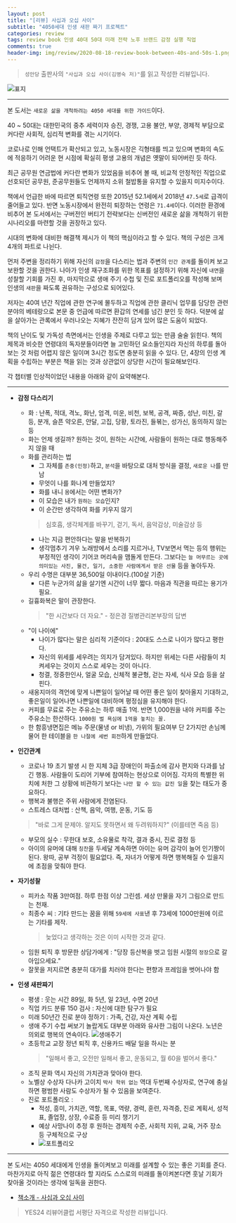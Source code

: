 ```yaml
---  
layout: post  
title: "[리뷰] 사십과 오십 사이"  
subtitle: "4050세대 인생 새판 짜기 프로젝트"  
categories: review  
tags: review book 인생 40대 50대 미래 전략 노후 브랜드 감정 실행 직업
comments: true  
header-img: img/review/2020-08-18-review-book-between-40s-and-50s-1.png
---  
```

  
> `성안당` 출판사의 `"사십과 오십 사이(김병숙 저)"`를 읽고 작성한 리뷰입니다.  

![표지](https://theorydb.github.io/assets/img/review/2020-08-18-review-book-between-40s-and-50s-1.png)  

---

본 도서는 `새로운 삶을 개척하려는 4050 세대를 위한 가이드`이다.

40 ~ 50대는 대한민국의 중추 세력이자 승진, 경쟁, 고용 불안, 부양, 경제적 부담으로 커다란 사회적, 심리적 변화를 겪는 시기이다.

코로나로 인해 언택트가 확산되고 있고, 노동시장은 긱형태를 띄고 있으며 변화의 속도에 적응하기 어려운 현 시점에 확실히 평생 고용의 개념은 옛말이 되어버린 듯 하다. 

최근 공무원 연금법에 커다란 변화가 있었음을 비추어 볼 때, 비교적 안정적인 직업으로 선호되던 공무원, 준공무원들도 언제까지 소위 철밥통을 유지할 수 있을지 미지수이다.

책에서 언급한 바에 따르면 퇴직연령 또한 2015년 52.1세에서 2018년 `47.5세`로 급격이 줄어들고 있다. 반면 노동시장에서 완전히 퇴장하는 연령은 `71.4세`이다. 이러한 환경에 비추어 본 도서에서는 구버전인 버티기 전략보다는 신버전인 새로운 삶을 개척하기 위한 시나리오를 마련할 것을 권장하고 있다.

시대의 변화에 대비한 해결책 제시가 이 책의 핵심이라고 할 수 있다. 책의 구성은 크게 4개의 파트로 나뉜다. 

먼저 주변을 정리하기 위해 자신의 `감정`을 다스리는 법과 주변의 `인간 관계`를 돌이켜 보고 보완할 것을 권한다. 나아가 인생 재구조화를 위한 목표를 설정하기 위해 자신에 `내면`을 성찰할 기회를 가진 후, 마지막으로 생애 주기 수첩 및 진로 포트폴리오를 작성해 보며 인생의 `새판`을 짜도록 권유하는 구성으로 되어있다.

저자는 40여 년간 직업에 관한 연구에 몰두하고 직업에 관한 클리닉 업무를 담당한 관련 분야의 베테랑으로 본문 중 언급에 따르면 환갑의 연세를 넘긴 분인 듯 하다. 덕분에 삶을 살아가는 관록에서 우러나오는 지혜가 잔잔히 담겨 있어 많은 도움이 되었다.

책의 난이도 및 가독성 측면에서는 인생을 주제로 다루고 있는 만큼 술술 읽힌다. 책의 제목과 비슷한 연령대의 독자분들이라면 늘 고민하던 요소들인지라 자신의 하루를 돌아보는 것 처럼 어렵지 않은 일이며 3시간 정도면 충분히 읽을 수 있다. 단, 4장의 인생 계획을 수립하는 부분은 책을 읽는 것과 상관없이 상당한 시간이 필요해보인다.

각 챕터별 인상적이었던 내용을 아래와 같이 요약해본다.

---

* __감정 다스리기__   
  - 화 : 난폭, 적대, 격노, 화난, 엄격, 미운, 비천, 보복, 공격, 짜증, 성난, 미친, 갈등, 분개, 슬픈 약오른, 안달, 고집, 당황, 토라진, 들볶는, 성가신, 동의하지 않는 등
  - 화는 언제 생길까?
    원하는 것이, 원하는 시간에, 사람들이 원하는 대로 행동해주지 않을 때
  - 화를 관리하는 법
    + 그 자체를 `존중(인정)`하고, `분석`을 바탕으로 대처 방식을 결정, `새로운 나`를 만남
    + 무엇이 나를 화나게 만들었지?
    + 화를 내니 `몸`에서는 어떤 변화가?
    + 이 모습은 내가 `원하는 모습`인지?
    + 이 순간만 생각하여 화를 키우지 않기
    > 심호흡, 생각체계를 바꾸기, 걷기, 독서, 음악감상, 미술감상 등
    + 나는 지금 편안하다는 말을 반복하기 
    + 생각멈추기
      겨우 노래방에서 소리를 지르거나, TV보면서 먹는 등의 행위는 부정적인 생각이 기어코 머리속을 맴돌게 만든다. 그보다는 `늘 머무르는 곳에 의미있는 사진, 물건, 일기, 소중한 사람에게서 받은 선물` 등을 놓아두자.
  - 우리 수명은 대부분 36,500일 이내이다.(100살 기준)
    + 다른 누군가의 삶을 살기엔 시간이 너무 짧다. 마음과 직관을 따르는 용기가 필요.
  - 길흉화복은 말이 관장한다.
    > "한 시간보다 더 자요." - 정은경 질병관리본부장의 답변
  - "이 나이에"
    + 나이가 많다는 말은 심리적 기준이다 : 20대도 스스로 나이가 많다고 평한다.
    + 자신의 위세를 세우려는 의지가 담겨있다. 하지만 위세는 다른 사람들이 치켜세우는 것이지 스스로 세우는 것이 아니다.
    + 청결, 정중한인사, 얼굴 모습, 신체적 불균형, 걷는 자세, 식사 모습 등을 살핀다.
  - 새옹지마의 격언에 맞게 나쁜일이 일어날 때 어떤 좋은 일이 찾아올지 기대하고, 좋은일이 일어나면 나쁜일에 대비하며 평정심을 유지해야 한다.
  - 커피를 무료로 주는 주유소는 하루 매출 1억. 반면 1,000원을 내야 커피를 주는 주유소는 한산하다. `1000원 벌 욕심에 1억을 놓치는 꼴.`
  - 한 함흥냉면집은 메뉴 주문(물냉 or 비냉), 가위의 필요여부 단 2가지만 손님께 물어 한 테이블을 `한 나절에 세번 회전`하게 만들었다.

* __인간관계__  
  - 코로나 19 초기 발생 시 한 지체 3급 장애인이 파출소에 감사 편지와 다과를 남긴 행동. 사람들이 도리어 기부에 참여하는 현상으로 이어짐. 각자의 특별한 위치에 처한 그 상황에 비관하기 보다는 `나만 할 수 있는 값진 일`을 찾는 태도가 중요하다.
  - 행복과 불행은 주위 사람에게 전염된다. 
  - 스트레스 대처법 : 산책, 음악, 여행, 운동, 기도 등
  > "바로 그게 문제야. 알지도 못하면서 왜 두려워하지?" (이를테면 죽음 등)
  - 부모의 실수 : 무한대 보호, 소유물로 착각, 결과 중시, 진로 결정 등
  - 아이의 유머에 대해 `칭찬`을 두세달 계속하면 아이는 유머 감각이 늘어 인기짱이 된다. 왕따, 공부 걱정이 필요없다. 즉, 자녀가 어떻게 하면 행복해질 수 있을지에 초점을 맞춰야 한다.

* __자기성찰__  
  - 피카소 작품 3만여점. 하루 한점 이상 그린셈. 세상 만물을 자기 그림으로 만드는 천재.
  - 최종수 씨 : 기타 만드는 꿈을 위해 `59세에 사표`낸 후 73세에 1000만원에 이르는 기타를 제작. 
    > 늦었다고 생각하는 것은 이미 시작한 것과 같다.
  - 임원 퇴직 후 방문한 상담가에게 : "당장 등산복을 벗고 임원 시절의 `정장`으로 갈아입으세요."
  - 잘못을 저지르면 충분히 대가를 치러야 한다는 편향과 프레임을 벗어나야 함

* __인생 새판짜기__  
  - 평생 : 웃는 시간 89일, 화 5년, 일 23년, 수면 20년
  - 직업 카드 분류 150 검사 : 자신에 대한 탐구가 필요
  - 미래 50년간 진로 분야 정하기 : 가족, 건강, 자산 계획 수립
  - 생애 주기 수첩 써보기 
    놀랍게도 대부분 아래와 유사한 그림이 나온다. 노년은 의외로 행복의 연속이다.
    ![생애주기](https://theorydb.github.io/assets/img/review/2020-08-18-review-book-between-40s-and-50s-2.png)  
  - 초등학교 교장 정년 퇴직 후, 신용카드 배달 일을 하시는 분
    > "일해서 좋고, 오전만 일해서 좋고, 운동되고, 월 60을 벌어서 좋다."
  - 조직 문화 역시 자신의 가치관과 맞아야 한다.
  - 노벨상 수상자 다나카 고이치
    `박사 학위 없는` 역대 두번째 수상자로, 연구에 충실하면 평범한 사람도 수상자가 될 수 있음을 보여준다.
  - 진로 포트폴리오 : 
    + 적성, 흥미, 가치관, 역할, 목표, 역량, 경력, 훈련, 자격증, 진로 계획서, 성적표, 졸업장, 상장, 수료증 등 미리 챙기기
    + 예상 사망나이 추정 후 원하는 경제적 수준, 사회적 지위, 교육, 거주 장소 등 구체적으로 구상
    + ![포트폴리오](https://theorydb.github.io/assets/img/review/2020-08-18-review-book-between-40s-and-50s-3.png)  

---

본 도서는 4050 세대에게 인생을 돌이켜보고 미래를 설계할 수 있는 좋은 기회를 준다. 마찬가지로 아직 젊은 연령대라 할 지라도 스스로의 미래를 돌이켜본다면 훗날 기회가 찾아올 것이라는 생각에 일독을 권한다.

* [책소개 - 사십과 오십 사이](http://www.yes24.com/Product/goods/91360654)

> YES24 리뷰어클럽 서평단 자격으로 작성한 리뷰입니다.